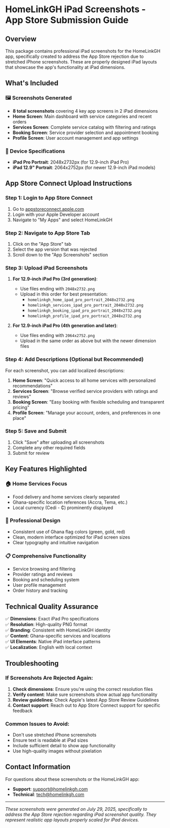 # HomeLinkGH iPad Screenshots - App Store Submission Guide

## Overview
This package contains professional iPad screenshots for the HomeLinkGH app, specifically created to address the App Store rejection due to stretched iPhone screenshots. These are properly designed iPad layouts that showcase the app's functionality at iPad dimensions.

## What's Included

### 🖼️ Screenshots Generated
- **8 total screenshots** covering 4 key app screens in 2 iPad dimensions
- **Home Screen**: Main dashboard with service categories and recent orders
- **Services Screen**: Complete service catalog with filtering and ratings
- **Booking Screen**: Service provider selection and appointment booking
- **Profile Screen**: User account management and app settings

### 📱 Device Specifications
- **iPad Pro Portrait**: 2048x2732px (for 12.9-inch iPad Pro)
- **iPad 12.9" Portrait**: 2064x2752px (for newer 12.9-inch iPad models)

## App Store Connect Upload Instructions

### Step 1: Login to App Store Connect
1. Go to [appstoreconnect.apple.com](https://appstoreconnect.apple.com)
2. Login with your Apple Developer account
3. Navigate to "My Apps" and select HomeLinkGH

### Step 2: Navigate to App Store Tab
1. Click on the "App Store" tab
2. Select the app version that was rejected
3. Scroll down to the "App Screenshots" section

### Step 3: Upload iPad Screenshots
1. **For 12.9-inch iPad Pro (3rd generation)**:
   - Use files ending with `2048x2732.png`
   - Upload in this order for best presentation:
     - `homelinkgh_home_ipad_pro_portrait_2048x2732.png`
     - `homelinkgh_services_ipad_pro_portrait_2048x2732.png`
     - `homelinkgh_booking_ipad_pro_portrait_2048x2732.png`
     - `homelinkgh_profile_ipad_pro_portrait_2048x2732.png`

2. **For 12.9-inch iPad Pro (4th generation and later)**:
   - Use files ending with `2064x2752.png`
   - Upload in the same order as above but with the newer dimension files

### Step 4: Add Descriptions (Optional but Recommended)
For each screenshot, you can add localized descriptions:

1. **Home Screen**: "Quick access to all home services with personalized recommendations"
2. **Services Screen**: "Browse verified service providers with ratings and reviews"
3. **Booking Screen**: "Easy booking with flexible scheduling and transparent pricing"
4. **Profile Screen**: "Manage your account, orders, and preferences in one place"

### Step 5: Save and Submit
1. Click "Save" after uploading all screenshots
2. Complete any other required fields
3. Submit for review

## Key Features Highlighted

### 🏠 Home Services Focus
- Food delivery and home services clearly separated
- Ghana-specific location references (Accra, Tema, etc.)
- Local currency (Cedi - ₵) prominently displayed

### 🎨 Professional Design
- Consistent use of Ghana flag colors (green, gold, red)
- Clean, modern interface optimized for iPad screen sizes
- Clear typography and intuitive navigation

### 📋 Comprehensive Functionality
- Service browsing and filtering
- Provider ratings and reviews
- Booking and scheduling system
- User profile management
- Order history and tracking

## Technical Quality Assurance

✅ **Dimensions**: Exact iPad Pro specifications  
✅ **Resolution**: High-quality PNG format  
✅ **Branding**: Consistent with HomeLinkGH identity  
✅ **Content**: Ghana-specific services and locations  
✅ **UI Elements**: Native iPad interface patterns  
✅ **Localization**: English with local context  

## Troubleshooting

### If Screenshots Are Rejected Again:
1. **Check dimensions**: Ensure you're using the correct resolution files
2. **Verify content**: Make sure screenshots show actual app functionality
3. **Review guidelines**: Check Apple's latest App Store Review Guidelines
4. **Contact support**: Reach out to App Store Connect support for specific feedback

### Common Issues to Avoid:
- Don't use stretched iPhone screenshots
- Ensure text is readable at iPad sizes
- Include sufficient detail to show app functionality
- Use high-quality images without pixelation

## Contact Information

For questions about these screenshots or the HomeLinkGH app:
- **Support**: support@homelinkgh.com
- **Technical**: tech@homelinkgh.com

---

*These screenshots were generated on July 29, 2025, specifically to address the App Store rejection regarding iPad screenshot quality. They represent realistic app layouts properly scaled for iPad devices.*